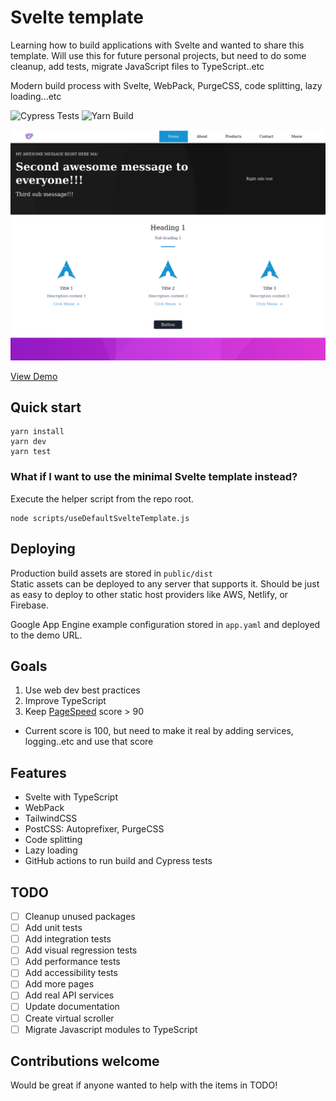 # Svelte template

Learning how to build applications with Svelte and wanted to share this template. Will use this for future personal projects, but need to do some cleanup, add tests, migrate JavaScript files to TypeScript..etc

Modern build process with Svelte, WebPack, PurgeCSS, code splitting, lazy loading...etc

![Cypress Tests](https://github.com/NazimAli2017/svelte-template/workflows/Cypress%20Tests/badge.svg)
![Yarn Build](https://github.com/NazimAli2017/svelte-template/workflows/Yarn%20Build/badge.svg?branch=master)

![Screenshot](screenshot.png)

[View Demo](https://source-285017.uc.r.appspot.com/)

## Quick start

```
yarn install
yarn dev
yarn test
```

### What if I want to use the minimal Svelte template instead?

Execute the helper script from the repo root.

```
node scripts/useDefaultSvelteTemplate.js
```

## Deploying

Production build assets are stored in `public/dist`  
Static assets can be deployed to any server that supports it. Should be just as easy to deploy to other static host providers like AWS, Netlify, or Firebase.

Google App Engine example configuration stored in `app.yaml` and deployed to the demo URL.

## Goals

1. Use web dev best practices
2. Improve TypeScript
3. Keep [PageSpeed](https://developers.google.com/speed/pagespeed/insights/?url=https%3A%2F%2Fsource-285017.uc.r.appspot.com%2F) score > 90

- Current score is 100, but need to make it real by adding services, logging..etc and use that score

## Features

- Svelte with TypeScript
- WebPack
- TailwindCSS
- PostCSS: Autoprefixer, PurgeCSS
- Code splitting
- Lazy loading
- GitHub actions to run build and Cypress tests

## TODO

- [ ] Cleanup unused packages
- [ ] Add unit tests
- [ ] Add integration tests
- [ ] Add visual regression tests
- [ ] Add performance tests
- [ ] Add accessibility tests
- [ ] Add more pages
- [ ] Add real API services
- [ ] Update documentation
- [ ] Create virtual scroller
- [ ] Migrate Javascript modules to TypeScript

## Contributions welcome

Would be great if anyone wanted to help with the items in TODO!
